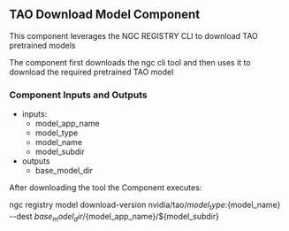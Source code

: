 ## TAO Download Model Component

This component leverages the NGC REGISTRY CLI to download TAO pretrained models

The component first downloads the ngc cli tool and then uses it to download the required pretrained TAO model

### Component Inputs and Outputs

* inputs:
    * model_app_name
    * model_type
    * model_name
    * model_subdir
* outputs
    * base_model_dir

After downloading the tool the Component executes:

ngc registry model download-version nvidia/tao/${model_type}:${model_name} \
    --dest ${base_model_dir}/${model_app_name}/${model_subdir}